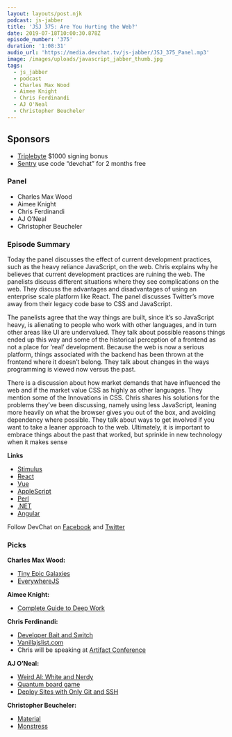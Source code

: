 ```yaml
---
layout: layouts/post.njk
podcast: js-jabber
title: 'JSJ 375: Are You Hurting the Web?'
date: 2019-07-18T10:00:30.878Z
episode_number: '375'
duration: '1:08:31'
audio_url: 'https://media.devchat.tv/js-jabber/JSJ_375_Panel.mp3'
image: /images/uploads/javascript_jabber_thumb.jpg
tags:
  - js_jabber
  - podcast
  - Charles Max Wood
  - Aimee Knight
  - Chris Ferdinandi
  - AJ O'Neal
  - Christopher Beucheler
---
```

## **Sponsors**



*   [Triplebyte](http://triplebyte.com/jsjabber) $1000 signing bonus
*   [Sentry](https://sentry.io/) use code “devchat” for 2 months free


### **Panel**



*   Charles Max Wood
*   Aimee Knight
*   Chris Ferdinandi
*   AJ O’Neal
*   Christopher Beucheler


### **Episode Summary**

Today the panel discusses the effect of current development practices, such as the heavy reliance JavaScript, on the web. Chris explains why he believes that current development practices are ruining the web. The panelists discuss different situations where they see complications on the web. They discuss the advantages and disadvantages of using an enterprise scale platform like React. The panel discusses Twitter’s move away from their legacy code base to CSS and JavaScript. 

The panelists agree that the way things are built, since it’s so JavaScript heavy, is alienating to people who work with other languages, and in turn other areas like UI are undervalued. They talk about possible reasons things ended up this way and some of the historical perception of a frontend as not a place for ‘real’ development. Because the web is now a serious platform, things associated with the backend has been thrown at the frontend where it doesn’t belong. They talk about changes in the ways programming is viewed now versus the past. 

There is a discussion about how market demands that have influenced the web and if the market value CSS as highly as other languages. They mention some of the Innovations in CSS. Chris shares his solutions for the problems they’ve been discussing, namely using less JavaScript, leaning more heavily on what the browser gives you out of the box, and avoiding dependency where possible. They talk about ways to get involved if you want to take a leaner approach to the web. Ultimately, it is important to embrace things about the past that worked, but sprinkle in new technology when it makes sense

**Links**



*   [Stimulus](https://github.com/stimulusjs/stimulus)
*   [React](https://reactjs.org/)
*   [Vue](https://vuejs.org/)
*   [AppleScript](https://macosxautomation.com/applescript/firsttutorial/index.html)
*   [Perl](https://www.perl.org/)
*   [.NET](https://dotnet.microsoft.com/)
*   [Angular](https://angular.io/) 

Follow DevChat on [Facebook](https://www.facebook.com/DevChattv/?__tn__=%2Cd%2CP-R&eid=ARDBDrBnK71PDmx_8gE_IeIEo5SnM7cyzylVBjAwfaOo1ck_6q3GXuRBfaUQZaWVvFGyEVjrhDwnS_tV) and [Twitter](https://twitter.com/devchattv?lang=en)


### **Picks**

**Charles Max Wood:**



*   [Tiny Epic Galaxies](https://www.amazon.com/Tiny-Epic-Galaxies-Space-Board/dp/B015QHVZCI?ie=UTF8&qid=1548462018&sr=8-1&linkCode=ll1&tag=devchattv-20&linkId=f06bfe7482dca8bb751ed6d7cc86e2ab&language=en_US)
*   [EverywhereJS](https://keepcurrentacademy.com/everywherejs/)

**Aimee Knight:**



*   [Complete Guide to Deep Work](https://doist.com/blog/complete-guide-to-deep-work/)

**Chris Ferdinandi:**



*   [Developer Bait and Switch](https://infrequently.org/2018/09/the-developer-experience-bait-and-switch/)
*   [Vanillajslist.com](https://vanillajslist.com/organizations/)
*   Chris will be speaking at [Artifact Conference](https://artifactconf.com/speakers/)

**AJ O’Neal:**



*   [Weird Al: White and Nerdy](https://www.youtube.com/watch?v=N9qYF9DZPdw)
*   [Quantum board game](https://www.amazon.com/Funforge-Quantum-Revised-Board-Game/dp/B00WOFWL88?ie=UTF8&qid=1548462018&sr=8-1&linkCode=ll1&tag=devchattv-20&linkId=f06bfe7482dca8bb751ed6d7cc86e2ab&language=en_US)
*   [Deploy Sites with Only Git and SSH](https://www.digitalocean.com/community/tutorials/how-to-set-up-automatic-deployment-with-git-with-a-vps)

**Christopher Beucheler:**



*   [Material](https://material-ui.com/)
*   [Monstress](https://en.wikipedia.org/wiki/Monstress_(comics))

<!-- Docs to Markdown version 1.0β17 -->
